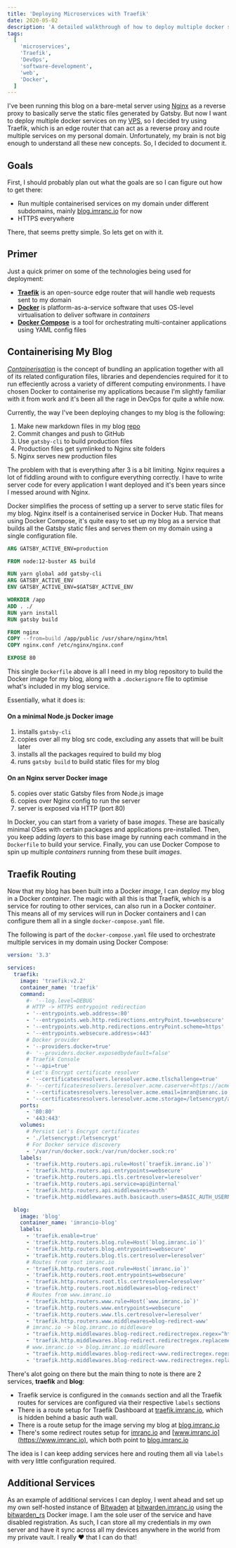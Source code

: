 ```yaml
---
title: 'Deploying Microservices with Traefik'
date: 2020-05-02
description: 'A detailed walkthrough of how to deploy multiple docker services using Traefik as reverse proxy'
tags:
  [
    'microservices',
    'Traefik',
    'DevOps',
    'software-development',
    'web',
    'Docker',
  ]
---
```


I've been running this blog on a bare-metal server using [Nginx](https://www.nginx.com/) as a reverse proxy to basically serve the static files generated by Gatsby. But now I want to deploy multiple docker services on my [VPS](https://en.wikipedia.org/wiki/Virtual_private_server), so I decided try using Traefik, which is an edge router that can act as a reverse proxy and route multiple services on my personal domain. Unfortunately, my brain is not big enough to understand all these new concepts. So, I decided to document it.

## Goals

First, I should probably plan out what the goals are so I can figure out how to get there:

- Run multiple containerised services on my domain under different subdomains, mainly [blog.imranc.io](https://blog.imranc.io) for now
- HTTPS everywhere

There, that seems pretty simple. So lets get on with it.

## Primer

Just a quick primer on some of the technologies being used for deployment:

- [**Traefik**](https://containo.us/traefik/) is an open-source edge router that will handle web requests sent to my domain
- [**Docker**](https://www.docker.com) is platform-as-a-service software that uses OS-level virtualisation to deliver software in _containers_
- [**Docker Compose**](https://docs.docker.com/compose/) is a tool for orchestrating multi-container applications using YAML config files

## Containerising My Blog

[_Containerisation_](https://hackernoon.com/what-is-containerization-83ae53a709a6) is the concept of bundling an application together with all of its related configuration files, libraries and dependencies required for it to run effeciently across a variety of different computing environments. I have chosen Docker to containerise my applications because I'm slightly familiar with it from work and it's been all the rage in DevOps for quite a while now.

Currently, the way I've been deploying changes to my blog is the following:

1. Make new markdown files in my blog [repo](https://github.com/imrancio/blog)
2. Commit changes and push to GitHub
3. Use `gatsby-cli` to build production files
4. Production files get symlinked to Nginx site folders
5. Nginx serves new production files

The problem with that is everything after 3 is a bit limiting. Nginx requires a lot of fiddling around with to configure everything correctly. I have to write server code for every application I want deployed and it's been years since I messed around with Nginx.

Docker simplifies the process of setting up a server to serve static files for my blog. Nginx itself is a containerised service in Docker Hub. That means using Docker Compose, it's quite easy to set up my blog as a service that builds all the Gatsby static files and serves them on my domain using a single configuration file.

```Dockerfile
ARG GATSBY_ACTIVE_ENV=production

FROM node:12-buster AS build

RUN yarn global add gatsby-cli
ARG GATSBY_ACTIVE_ENV
ENV GATSBY_ACTIVE_ENV=$GATSBY_ACTIVE_ENV

WORKDIR /app
ADD . ./
RUN yarn install
RUN gatsby build

FROM nginx
COPY --from=build /app/public /usr/share/nginx/html
COPY nginx.conf /etc/nginx/nginx.conf

EXPOSE 80

```

This single `Dockerfile` above is all I need in my blog repository to build the Docker image for my blog, along with a `.dockerignore` file to optimise what's included in my blog service.

Essentially, what it does is:

#### On a minimal Node.js Docker image

1. installs `gatsby-cli`
2. copies over all my blog src code, excluding any assets that will be built later
3. installs all the packages required to build my blog
4. runs `gatsby build` to build static files for my blog

#### On an Nginx server Docker image

5. copies over static Gatsby files from Node.js image
6. copies over Nginx config to run the server
7. server is exposed via HTTP (port 80)

In Docker, you can start from a variety of base _images_. These are basically minimal OSes with certain packages and applications pre-installed. Then, you keep adding _layers_ to this base image by running each command in the `Dockerfile` to build your service. Finally, you can use Docker Compose to spin up multiple _containers_ running from these built _images_.

## Traefik Routing

Now that my blog has been built into a Docker _image_, I can deploy my blog in a Docker _container_. The magic with all this is that Traefik, which is a service for routing to other services, can also run in a Docker _container_. This means all of my services will run in Docker containers and I can configure them all in a single `docker-compose.yaml` file.

The following is part of the `docker-compose.yaml` file used to orchestrate multiple services in my domain using Docker Compose:

```yaml
version: '3.3'

services:
  traefik:
    image: 'traefik:v2.2'
    container_name: 'traefik'
    command:
      #- '--log.level=DEBUG'
      # HTTP -> HTTPS entrypoint redirection
      - '--entrypoints.web.address=:80'
      - '--entrypoints.web.http.redirections.entryPoint.to=websecure'
      - '--entrypoints.web.http.redirections.entryPoint.scheme=https'
      - '--entrypoints.websecure.address=:443'
      # Docker provider
      - '--providers.docker=true'
      #- '--providers.docker.exposedbydefault=false'
      # Traefik Console
      - '--api=true'
      # Let's Encrypt certificate resolver
      - '--certificatesresolvers.leresolver.acme.tlschallenge=true'
      #- '--certificatesresolvers.leresolver.acme.caserver=https://acme-staging-v02.api.letsencrypt.org/directory'
      - '--certificatesresolvers.leresolver.acme.email=imran@imranc.io'
      - '--certificatesresolvers.leresolver.acme.storage=/letsencrypt/acme.json'
    ports:
      - '80:80'
      - '443:443'
    volumes:
      # Persist Let's Encrypt certificates
      - './letsencrypt:/letsencrypt'
      # For Docker service discovery
      - '/var/run/docker.sock:/var/run/docker.sock:ro'
    labels:
      - 'traefik.http.routers.api.rule=Host(`traefik.imranc.io`)'
      - 'traefik.http.routers.api.entrypoints=websecure'
      - 'traefik.http.routers.api.tls.certresolver=leresolver'
      - 'traefik.http.routers.api.service=api@internal'
      - 'traefik.http.routers.api.middlewares=auth'
      - 'traefik.http.middlewares.auth.basicauth.users=BASIC_AUTH_USERNAME:PASSWORD_STRING'

  blog:
    image: 'blog'
    container_name: 'imrancio-blog'
    labels:
      - 'traefik.enable=true'
      - 'traefik.http.routers.blog.rule=Host(`blog.imranc.io`)'
      - 'traefik.http.routers.blog.entrypoints=websecure'
      - 'traefik.http.routers.blog.tls.certresolver=leresolver'
      # Routes from root imranc.io
      - 'traefik.http.routers.root.rule=Host(`imranc.io`)'
      - 'traefik.http.routers.root.entrypoints=websecure'
      - 'traefik.http.routers.root.tls.certresolver=leresolver'
      - 'traefik.http.routers.root.middlewares=blog-redirect'
      # Routes from www.imranc.io
      - 'traefik.http.routers.www.rule=Host(`www.imranc.io`)'
      - 'traefik.http.routers.www.entrypoints=websecure'
      - 'traefik.http.routers.www.tls.certresolver=leresolver'
      - 'traefik.http.routers.www.middlewares=blog-redirect-www'
      # imranc.io -> blog.imranc.io middleware
      - "traefik.http.middlewares.blog-redirect.redirectregex.regex=^https?:\\/\\/(imranc\\.io)+(.*)$$"
      - 'traefik.http.middlewares.blog-redirect.redirectregex.replacement=https://blog.$${1}$${2}'
      # www.imranc.io -> blog.imranc.io middleware
      - "traefik.http.middlewares.blog-redirect-www.redirectregex.regex=^https?:\\/\\/www\\.(imranc\\.io)+(.*)$$"
      - 'traefik.http.middlewares.blog-redirect-www.redirectregex.replacement=https://blog.$${1}$${2}'
```

There's alot going on there but the main thing to note is there are 2 services, **traefik** and **blog**:

- Traefik service is configured in the `commands` section and all the Traefik routes for services are configured via their respective `labels` sections
- There is a route setup for Traefik Dashboard at [traefik.imranc.io](https://traefik.imranc.io), which is hidden behind a basic auth wall.
- There is a route setup for the image serving my blog at [blog.imranc.io](https://blog.imranc.io)
- There's some redirect routes setup for [imranc.io](https://imranc.io) and [www.imranc.io](https://www.imranc.io), which both point to [blog.imranc.io](https://blog.imranc.io)

The idea is I can keep adding services here and routing them all via `labels` with very little configuration required.

## Additional Services

As an example of additional services I can deploy, I went ahead and set up my own self-hosted instance of [Bitwaden](https://bitwarden.com/) at [bitwarden.imranc.io](https://bitwarden.imranc.io) using the [bitwarden_rs](https://github.com/dani-garcia/bitwarden_rs) Docker image. I am the sole user of the service and have disabled registration. As such, I can store all my credentials in my own server and have it sync across all my devices anywhere in the world from my private vault. I really :heart: that I can do that!
